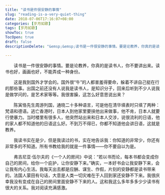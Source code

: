 ```yaml
---
title: "读书是件很安静的事情"
slug: "reading-is-a-very-quiet-thing"
date: 2018-07-06T17:16:07+08:00
categories: [岁月如歌]
tags: [岁月如歌]
showToc: true
TocOpen: true
draft: false
descriptionDelete: "&emsp;&emsp;读书是一件很安静的事情。要是论教养，你真的是读书人，你不要讲出来。读书也好，画画也好，不能弄成一种身份。&emsp"

---
```

                
&emsp;&emsp;读书是一件很安静的事情。要是论教养，你真的是读书人，你不要讲出来。读书也好，画画也好，不能弄成一种身份。  

&emsp;&emsp;这是我到国外才学会的。国外很“牛”的人都害羞得要命，躲着不讲自己挺在行的那些事。出国之前还没有人说我是读书人，是知识分子，回来后听到不少人说我是做学问的，是艺术家等等。我很害臊，这怎么好意思说出来？  

&emsp;&emsp;陈寅恪先生周游列国，通晓二十多种语言，可是他在清华填表时只填了两种：梵语和德语。逃亡香港时，日本人到他家里要挟他出来做事，他不肯，日本人就要行使暴力。当时楼里有很多人，他突然站出来和日本人交涉，说很流利的日语，他的家人都不知道他的日语这么好。不到万不得已，你都不知道他会讲日语，这就是教养。 

&emsp;&emsp;我读书实在是少，但是我读过的书，实在地告诉我：你知道的非常少，你还有非常多的不知道。所有书教给我的就是一件事情——你不要自以为是。  

&emsp;&emsp;弗吉尼亚·伍尔夫的《一个人的房间》中说：“若以书而论，每本书都会变成你自己的房间，给你一个庇护，让你安静下来。”确实，一本好书会让我安静下来，会让我有内心生活。我每天出去都是应酬、谋生、作假，片刻的安静都是读书带来的。法国人蒙田有句话，大意是人类一切灾难在于人回到家还安静不下来。我很庆幸我没有变成在自己的房间里面安静不下来的人。这和我这么多年多多少少读书有很大的关系。我对阅读充满感激。